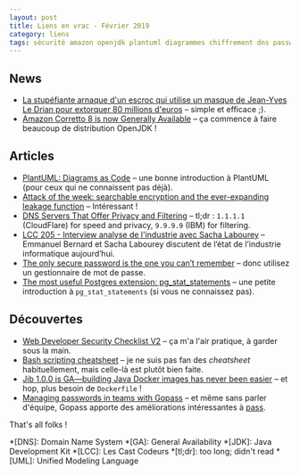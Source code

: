 ```yaml
---
layout: post
title: Liens en vrac - Février 2019
category: liens
tags: sécurité amazon openjdk plantuml diagrammes chiffrement dns password postgres pg_stat_statements bash jib docker pass gopass
---
```


## News
* [La stupéfiante arnaque d'un escroc qui utilise un masque de Jean-Yves Le Drian pour extorquer 80 millions d'euros](https://www.ladepeche.fr/2019/02/14/la-stupefiante-arnaque-dun-escroc-qui-utilise-un-masque-de-jean-yves-le-drian-pour-extorquer-80-millions-deuros,8014877.php)
  – simple et efficace ;).
* [Amazon Corretto 8 is now Generally Available](https://dzone.com/articles/amazon-corretto-8-1)
  – ça commence à faire beaucoup de distribution OpenJDK !

## Articles
* [PlantUML: Diagrams as Code](https://tech.olx.com/plantuml-diagrams-as-code-93773b394cd9)
  – une bonne introduction à PlantUML (pour ceux qui ne connaissent pas déjà).
* [Attack of the week: searchable encryption and the ever-expanding leakage function](https://blog.cryptographyengineering.com/2019/02/11/attack-of-the-week-searchable-encryption-and-the-ever-expanding-leakage-function/)
  – Intéressant !
* [DNS Servers That Offer Privacy and Filtering](https://danielmiessler.com/blog/dns-servers-you-should-have-memorized/)
  – tl;dr : `1.1.1.1` (CloudFlare) for speed and privacy, `9.9.9.9` (IBM) for filtering.
* [LCC 205 - Interview analyse de l'industrie avec Sacha Labourey](https://lescastcodeurs.com/2019/02/21/lcc-205-interview-analyse-de-l-industrie-avec-sacha-labourey/)
  – Emmanuel Bernard et Sacha Labourey discutent de l’état de l’industrie informatique aujourd’hui.
* [The only secure password is the one you can’t remember](https://www.troyhunt.com/only-secure-password-is-one-you-cant/)
  – donc utilisez un gestionnaire de mot de passe.
* [The most useful Postgres extension: pg_stat_statements](https://www.citusdata.com/blog/2019/02/08/the-most-useful-postgres-extension-pg-stat-statements/)
  – une petite introduction à `pg_stat_statements` (si vous ne connaissez pas).

## Découvertes

* [Web Developer Security Checklist V2](https://www.sensedeep.com/blog/posts/stories/web-developer-security-checklist.html)
  – ça m'a l'air pratique, à garder sous la main.
* [Bash scripting cheatsheet](https://devhints.io/bash)
  – je ne suis pas fan des _cheatsheet_ habituellement, mais celle-là est plutôt bien faite.
* [Jib 1.0.0 is GA—building Java Docker images has never been easier](https://cloud.google.com/blog/products/application-development/jib-1-0-0-is-ga-building-java-docker-images-has-never-been-easier)
  – et hop, plus besoin de `Dockerfile` !
* [Managing passwords in teams with Gopass](https://blog.codecentric.de/en/2019/02/manage-team-passwords-gopass/)
  – et même sans parler d'équipe, Gopass apporte des améliorations intéressantes à [pass](https://www.passwordstore.org/).

That's all folks !

*[DNS]: Domain Name System
*[GA]: General Availability
*[JDK]: Java Development Kit
*[LCC]: Les Cast Codeurs
*[tl;dr]: too long; didn't read
*[UML]: Unified Modeling Language

